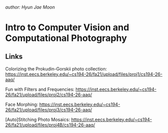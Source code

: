 ###### author: Hyun Jae Moon

# Intro to Computer Vision and Computational Photography

## Links

Colorizing the Prokudin-Gorskii photo collection: https://inst.eecs.berkeley.edu/~cs194-26/fa21/upload/files/proj1/cs194-26-aaq/

Fun with Filters and Frequencies: https://inst.eecs.berkeley.edu/~cs194-26/fa21/upload/files/proj2/cs194-26-aaq/

Face Morphing: https://inst.eecs.berkeley.edu/~cs194-26/fa21/upload/files/proj3/cs194-26-aaq/

[Auto]Stitching Photo Mosaics: https://inst.eecs.berkeley.edu/~cs194-26/fa21/upload/files/proj4B/cs194-26-aaq/
